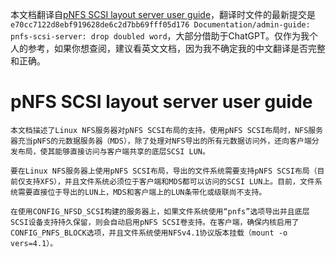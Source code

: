 本文档翻译自[pNFS SCSI layout server user guide](https://github.com/torvalds/linux/blob/e70cc7122d8ebf919628de6c2d7bb69fff05d176/Documentation/admin-guide/nfs/pnfs-scsi-server.rst)，翻译时文件的最新提交是`e70cc7122d8ebf919628de6c2d7bb69fff05d176 Documentation/admin-guide: pnfs-scsi-server: drop doubled word`，大部分借助于ChatGPT。仅作为我个人的参考，如果你想查阅，建议看英文文档，因为我不确定我的中文翻译是否完整和正确。

# pNFS SCSI layout server user guide

```
本文档描述了Linux NFS服务器对pNFS SCSI布局的支持。使用pNFS SCSI布局时，NFS服务器充当pNFS的元数据服务器（MDS），除了处理对NFS导出的所有元数据访问外，还向客户端分发布局，使其能够直接访问与客户端共享的底层SCSI LUN。

要在Linux NFS服务器上使用pNFS SCSI布局，导出的文件系统需要支持pNFS SCSI布局（目前仅支持XFS），并且文件系统必须位于客户端和MDS都可以访问的SCSI LUN上。目前，文件系统需要直接位于导出的LUN上，MDS和客户端上的LUN条带化或级联尚不支持。

在使用CONFIG_NFSD_SCSI构建的服务器上，如果文件系统使用“pnfs”选项导出并且底层SCSI设备支持持久保留，则会自动启用pNFS SCSI卷支持。在客户端，确保内核启用了CONFIG_PNFS_BLOCK选项，并且文件系统使用NFSv4.1协议版本挂载（mount -o vers=4.1）。
```